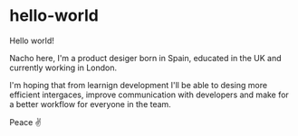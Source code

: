# hello-world

Hello world!

Nacho here, I'm a product desiger born in Spain, educated in the UK and currently working in London.

I'm hoping that from learnign development I'll be able to desing more efficient intergaces, improve communication with developers and make for a better workflow for everyone in the team.

Peace ✌️
